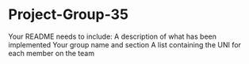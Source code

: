 # Project-Group-35
Your README needs to include:
A description of what has been implemented
Your group name and section
A list containing the UNI for each member on the team

